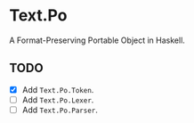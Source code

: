# Text.Po

A Format-Preserving Portable Object in Haskell.

## TODO

- [x] Add `Text.Po.Token`.
- [ ] Add `Text.Po.Lexer`.
- [ ] Add `Text.Po.Parser`.
